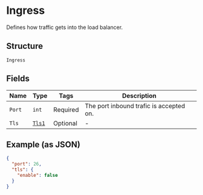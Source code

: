 
# Ingress

Defines how traffic gets into the load balancer.

## Structure

`Ingress`

## Fields

| Name | Type | Tags | Description |
|  --- | --- | --- | --- |
| `Port` | `int` | Required | The port inbound trafic is accepted on. |
| `Tls` | [`Tls1`](../../doc/models/tls-1.md) | Optional | - |

## Example (as JSON)

```json
{
  "port": 26,
  "tls": {
    "enable": false
  }
}
```

